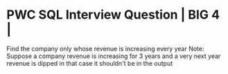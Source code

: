 # PWC SQL Interview Question | BIG 4 |

Find the company only whose revenue is increasing every year
Note: Suppose a company revenue is increasing for 3 years and a very next year revenue is dipped in that case it shouldn't be in the output
